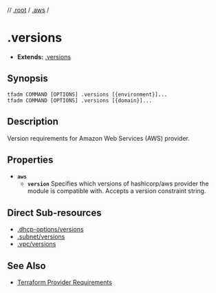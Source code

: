 // [.root] / [.aws] /

# .versions

- **Extends:** [.versions](../../../.tfadm/resources/.versions.md)

## Synopsis

```
tfadm COMMAND [OPTIONS] .versions [{environment}]...
tfadm COMMAND [OPTIONS] .versions [{domain}]...
```

## Description

Version requirements for Amazon Web Services (AWS) provider.

## Properties

- **`aws`**
  - **`version`**
    Specifies which versions of hashicorp/aws provider the module is compatible with. Accepts a version constraint string.

## Direct Sub-resources

- [.dhcp-options/versions](.dhcp-options/versions.md)
- [.subnet/versions](.subnet/versions.md)
- [.vpc/versions](.vpc/versions.md)

## See Also

- [Terraform Provider Requirements](https://developer.hashicorp.com/terraform/language/providers/requirements)

[.aws]: README.md
[.root]: ../../../.tfadm/resources/README.md

